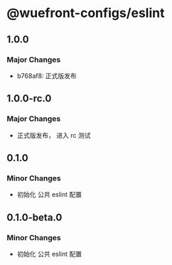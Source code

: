 # @wuefront-configs/eslint

## 1.0.0

### Major Changes

- b768af8: 正式版发布

## 1.0.0-rc.0

### Major Changes

- 正式版发布， 进入 rc 测试

## 0.1.0

### Minor Changes

- 初始化 公共 eslint 配置

## 0.1.0-beta.0

### Minor Changes

- 初始化 公共 eslint 配置
